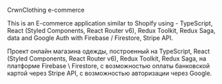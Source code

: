 CrwnClothing e-commerce

This is an E-commerce application similar to Shopify using - TypeScript, React (Styled Components, React Router v6), Redux Toolkit, Redux Saga, data and Google Auth with Firebase / Firestore, Stripe API.

Проект онлайн магазина одежды, построенный на TypeScript, React (Styled Components, React Router v6), Redux Toolkit, Redux Saga, на платформе Firebase \ Firestore, с возможностью оплаты банковской картой через Stripe API, с возможностью авторизации через Google.
